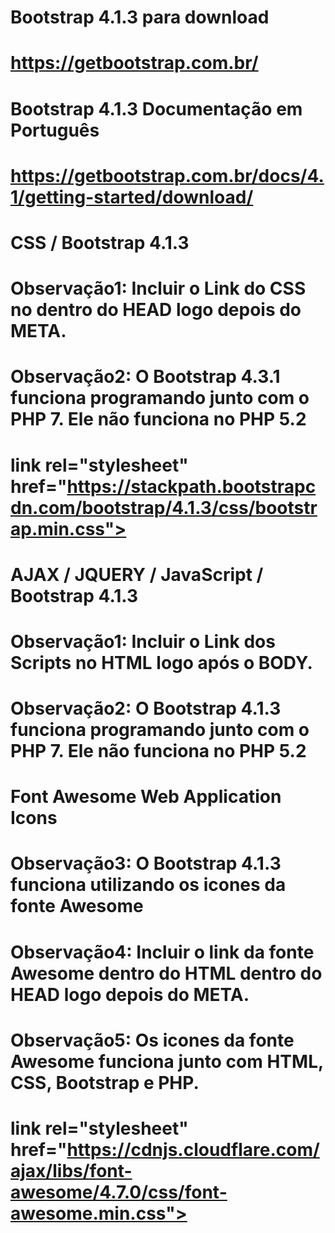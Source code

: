
# Bootstrap 4.1.3 para download
# https://getbootstrap.com.br/
#
#
# Bootstrap 4.1.3 Documentação em Português
# https://getbootstrap.com.br/docs/4.1/getting-started/download/
#
#
# CSS / Bootstrap 4.1.3
# Observação1: Incluir o Link do CSS no <HTML> dentro do HEAD logo depois do META. 
# Observação2: O Bootstrap 4.3.1 funciona programando junto com o PHP 7. Ele não funciona no PHP 5.2
# link rel="stylesheet" href="https://stackpath.bootstrapcdn.com/bootstrap/4.1.3/css/bootstrap.min.css">
#
# 
# AJAX / JQUERY / JavaScript / Bootstrap 4.1.3
# Observação1: Incluir o Link dos Scripts no HTML logo após o BODY.
# Observação2: O Bootstrap 4.1.3 funciona programando junto com o PHP 7. Ele não funciona no PHP 5.2
# <script src="https://stackpath.bootstrapcdn.com/bootstrap/4.1.3/js/bootstrap.min.js"></script> 
# <script src="https://code.jquery.com/jquery-3.3.1.slim.min.js"></script>  
# <script src="https://cdnjs.cloudflare.com/ajax/libs/popper.js/1.14.3/umd/popper.min.js"></script>
#
#  
# Font Awesome Web Application Icons
# Observação3: O Bootstrap 4.1.3 funciona utilizando os icones da fonte Awesome
# Observação4: Incluir o link da fonte Awesome dentro do HTML dentro do HEAD logo depois do META.
# Observação5: Os icones da fonte Awesome funciona junto com HTML, CSS, Bootstrap e PHP.
# link rel="stylesheet" href="https://cdnjs.cloudflare.com/ajax/libs/font-awesome/4.7.0/css/font-awesome.min.css">
#

